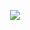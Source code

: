 <p align="center"><a href="https://www.hackerrank.com/olegcherednik"><img src="https://i0.wp.com/gradsingames.com/wp-content/uploads/2016/05/856771_668224053197841_1943699009_o.png"></a></p>
